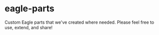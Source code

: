 eagle-parts
===========

Custom Eagle parts that we've created where needed. Please feel free to use, extend, and share!

